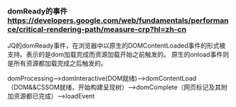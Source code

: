### domReady的事件<https://developers.google.com/web/fundamentals/performance/critical-rendering-path/measure-crp?hl=zh-cn>
JQ的domReady事件，在浏览器中以原生的DOMContentLoaded事件的形式被支持。表示的是dom加载完成而资源加载开始之前触发的。
原生的onload事件则是所有资源都加载完成之后触发的。

domProcessing-->domInteractive(DOM就绪)-->domContentLoad（DOM&&CSSOM就绪，开始构建呈现树）-->domComplete（网页标记及其附加资源都已完成）-->loadEvent